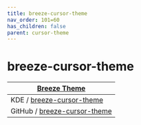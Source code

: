 ```yaml
---
title: breeze-cursor-theme
nav_order: 101=60
has_children: false
parent: cursor-theme
---
```



# breeze-cursor-theme

| [Breeze Theme](https://samwhelp.github.io/note-about-theme/read/desktop-theme/themes/breeze-theme.html) |
| --- |
| KDE / [breeze-cursor-theme](https://invent.kde.org/plasma/breeze/-/tree/master/cursors?ref_type=heads) |
| GitHub / [breeze-cursor-theme](https://github.com/KDE/breeze/tree/master/cursors) |
